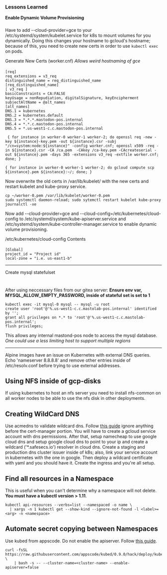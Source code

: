 ### Lessons Learned

**Enable Dynamic Volume Provisioning**
###

Have to add --cloud-provider=gce to your /etc/systemd/system/kubelet.service for k8s to mount volumes for you dynamically. Doing this changes your hostname to gcloud's hostname; because of this, you need to create new certs in order to use `kubectl exec` on pods.

Generate New Certs (worker.cnf) *Allows weird hostnaming of gce*
#### ###
```
[req]
req_extensions = v3_req
distinguished_name = req_distinguished_name
[req_distinguished_name]
[ v3_req ]
basicConstraints = CA:FALSE
keyUsage = nonRepudiation, digitalSignature, keyEncipherment
subjectAltName = @alt_names
[alt_names]
DNS.1 = kubernetes
DNS.2 = kubernetes.default
DNS.3 = *.*.*.mastodon-pos.internal
DNS.4 = *.*.c.mastodon-pos.internal
DNS.5 = *.us-west1-c.c.mastodon-pos.internal
```

```
 { for instance in worker-0 worker-1 worker-2; do openssl req -new -key ${instance}-key.pem -out ${instance}.csr -subj "/cn=system:node:${instance}" -config worker.cnf; openssl x509 -req -in ${instance}.csr -CA /ca.pem  -CAkey /ca-key.pem -CAcreateserial -out ${instance}.pem -days 365 -extensions v3_req -extfile worker.cnf; done; }
```

```
{ for instance in worker-0 worker-1 worker-2; do gcloud compute scp ${instance}.pem ${instance}:~/; done; }
```
Now overwrite the old certs in /var/lib/kubelet/ with the new certs and restart kubelet and kube-proxy service.

```
cp ~/worker-0.pem /var/lib/kubelet/worker-0.pem
sudo systemctl daemon-reload; sudo sytemctl restart kubelet kube-proxy
journalctl -xe
```

Now add --cloud-provider=gce and --cloud-config=/etc/kubernetes/cloud-config to /etc/systemd/system/kube-apiserver.service and /etc/systemd/system/kube-controller-manager.service to enable dynamic volume provisioning.

/etc/kubernetes/cloud-config Contents
####         
```
[Global]
project_id = "Project id"
local-zone = "i.e. us-east1-b"
```
---
Create mysql statefulset
#
After using neccessary files from our gitea server:
**Ensure env var, MYSQL_ALLOW_EMPTY_PASSWORD, inside of stateful set is set to 1**

```
kubectl exec -it mysql-0 mysql -- mysql -u root
create user 'root'@'%.us-west1-c.c.mastolab-pos.internal' identified by '';
grant all privileges on *.* to 'root'@'%.us-west1-c.c.mastolab-pos.internal';
flush privileges;
```
This allows any internal mastond-pos node to access the mysql database. *One could use a less limiting host to support multiple regions*

---
Alpine images have an issue on Kubernetes with external DNS queries. Echo 'nameserver 8.8.8.8' and remove other entries inside of /etc/resolv.conf before trying to use external addresses.

## Using NFS inside of gcp-disks ##
If using kubernetes to host an nfs server you need to install nfs-common on all worker nodes to be able to use the nfs disk in other deployments.

## Creating WildCard DNS ##
Use acmedns to validate wildcard dns. Follow [this guide](https://medium.com/google-cloud/kubernetes-w-lets-encrypt-cloud-dns-c888b2ff8c0e) ignore anything before the cert-manager portion. You will have to create a gcloud service account with dns permissions. After that, setup namecheap to use google cloud dns and setup google cloud dns to point to your ip and create a wildcard ('\*.safesecs.io') resolver in cloud dns. Create a staging and production dns cluster issuer inside of k8s; also, link your service account in kubernetes with the one in google. Then deploy a wildcard certificate with yaml and you should have it. Create the ingress and you're all setup.

## Find all resources in a Namespace ##
This is useful when you can't determine why a namespace will not delete. **You must have a kubectl version > 1.11**.
```
kubectl api-resources --verbs=list --namespaced -o name \
  | xargs -n 1 kubectl get --show-kind --ignore-not-found -l <label>=<arg> -n <namespace>
```

## Automate secret copying between Namespaces ##
Use kubed from appscode. Do not enable the apiserver. Follow [this guide](https://appscode.com/products/kubed/0.9.0/setup/install/).
```
curl -fsSL https://raw.githubusercontent.com/appscode/kubed/0.9.0/hack/deploy/kubed.sh \
    | bash -s -- --cluster-name=<cluster-name> --enable-apiserver=false
```

